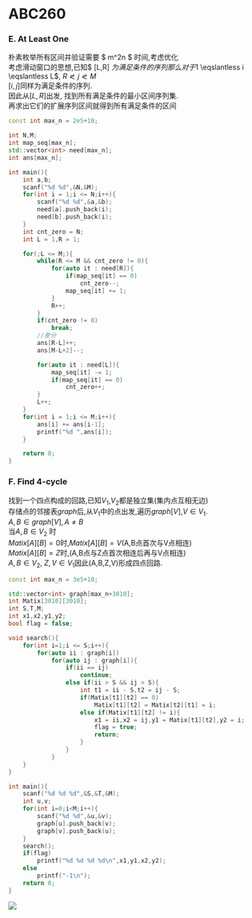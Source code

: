 
# ABC260
### E. At Least One 
朴素枚举所有区间并验证需要 $ m^2n $ 时间,考虑优化  
考虑滑动窗口的思想,已知$ [L,R] $为满足条件的序列  
那么对于$1 \eqslantless i \eqslantless L$, $R \eqslantless j \eqslantless M$  
$[i,j]$同样为满足条件的序列.  
因此从$[L,R]$出发, 找到所有满足条件的最小区间序列集.  
再求出它们的扩展序列区间就得到所有满足条件的区间  

```cpp  
const int max_n = 2e5+10;

int N,M;
int map_seq[max_n];
std::vector<int> need[max_n];
int ans[max_n];

int main(){
    int a,b;
    scanf("%d %d",&N,&M);    
    for(int i = 1;i <= N;i++){
        scanf("%d %d",&a,&b);
        need[a].push_back(i);
        need[b].push_back(i);
    }
    int cnt_zero = N;
    int L = 1,R = 1;

    for(;L <= M;){
        while(R <= M && cnt_zero != 0){
            for(auto it : need[R]){
                if(map_seq[it] == 0)
                    cnt_zero--;
                map_seq[it] += 1;
            }
            R++;
        }
        if(cnt_zero != 0)
            break;
        //差分
        ans[R-L]++;
        ans[M-L+2]--;

        for(auto it : need[L]){
            map_seq[it] -= 1;
            if(map_seq[it] == 0)
                cnt_zero++;
        }
        L++;
    }
    for(int i = 1;i <= M;i++){
        ans[i] += ans[i-1];
        printf("%d ",ans[i]);
    }

    return 0;
}
```  

### F. Find 4-cycle

找到一个四点构成的回路,已知$V_1$,$V_2$都是独立集(集内点互相无边)  
存储点的邻接表$graph$后,从$V_1$中的点出发,遍历$graph[V]$,$V \in V_1$.  
$A,B \in graph[V],A \not ={B}$  
当$A,B \in V_2$ 时  
$Matix[A][B] = 0$时,$Matix[A][B] = V$(A,B点首次与V点相连)  
$Matix[A][B] = Z$时,(A,B点与Z点首次相连后再与V点相连)  
$A,B \in V_2$, $Z,V \in V_1$因此(A,B,Z,V)形成四点回路.

```cpp
const int max_n = 3e5+10; 

std::vector<int> graph[max_n+3010];
int Matix[3010][3010];
int S,T,M;
int x1,x2,y1,y2;
bool flag = false;

void search(){
    for(int i=1;i <= S;i++){
        for(auto ii : graph[i])
            for(auto ij : graph[i]){
                if(ii == ij)
                    continue;
                else if(ii > S && ij > S){
                    int t1 = ii - S,t2 = ij - S;
                    if(Matix[t1][t2] == 0)
                        Matix[t1][t2] = Matix[t2][t1] = i;
                    else if(Matix[t1][t2] != i){
                        x1 = ii,x2 = ij,y1 = Matix[t1][t2],y2 = i;
                        flag = true;
                        return;
                    }
                }
            }
    }
}

int main(){
    scanf("%d %d %d",&S,&T,&M);
    int u,v;
    for(int i=0;i<M;i++){
        scanf("%d %d",&u,&v);
        graph[u].push_back(v);
        graph[v].push_back(u);
    }
    search();
    if(flag)
        printf("%d %d %d %d\n",x1,y1,x2,y2);
    else
        printf("-1\n");
    return 0;
}
```
![](ac.png)






